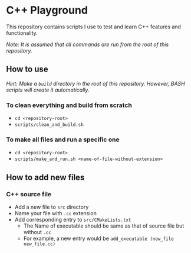 # C++ Playground

This repository contains scripts I use to test and learn C++ features and functionality.

*Note: It is assumed that all commands are run from the root of this repository.*

## How to use

*Hint: Make a `build` directory in the root of this repository. However, BASH scripts will create it automatically.*

### To clean everything and build from scratch

- `cd <repository-root>`
- `scripts/clean_and_build.sh`

### To make all files and run a specific one

- `cd <repository-root>`
- `scripts/make_and_run.sh <name-of-file-without-extension>`

## How to add new files

### C++ source file

- Add a new file to `src` directory
- Name your file with `.cc` extension
- Add corresponding entry to `src/CMakeLists.txt`
  - The Name of executable should be same as that of source file but without `.cc`
  - For example, a new entry would be `add_executable (new_file new_file.cc)`
